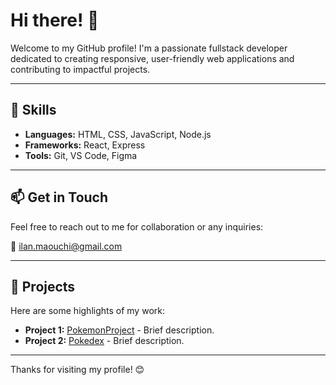 # Hi there! 👋

Welcome to my GitHub profile! I'm a passionate fullstack developer dedicated to creating responsive, user-friendly web applications and contributing to impactful projects.

---

## 🔧 Skills

- **Languages:** HTML, CSS, JavaScript, Node.js
- **Frameworks:** React, Express
- **Tools:** Git, VS Code, Figma

---

## 📫 Get in Touch

Feel free to reach out to me for collaboration or any inquiries:

📧 [ilan.maouchi@gmail.com](mailto:ilan.maouchi@gmail.com)

---

## 🌟 Projects

Here are some highlights of my work:

- **Project 1:** [PokemonProject](#) - Brief description.
- **Project 2:** [Pokedex](#) - Brief description.

---

Thanks for visiting my profile! 😊
